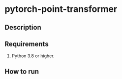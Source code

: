 # pytorch-point-transformer

## Description


## Requirements

1. Python 3.8 or higher.

## How to run



